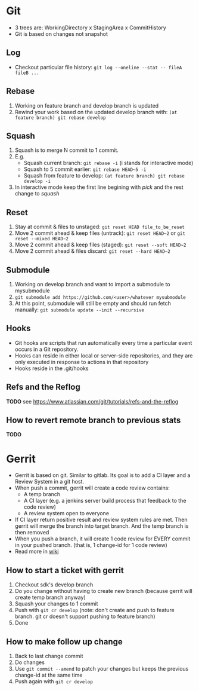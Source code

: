# Git
* 3 trees are: WorkingDirectory x StagingArea x CommitHistory
* Git is based on changes not snapshot

## Log
* Checkout particular file history: `git log --oneline --stat -- fileA fileB ...`

## Rebase
1. Working on feature branch and develop branch is updated
1. Rewind your work based on the updated develop branch with: `(at feature branch) git rebase develop`

## Squash
1. Squash is to merge N commit to 1 commit.
1. E.g.
	* Squash current branch: `git rebase -i` (i stands for interactive mode) 
	* Squash to 5 commit earlier: `git rebase HEAD~5 -i`
	* Squash from feature to develop: `(at feature branch) git rebase develop -i`
1. In interactive mode keep the first line begining with *pick* and the rest change to *squash*

## Reset
1. Stay at commit & files to unstaged: `git reset HEAD file_to_be_reset`
1. Move 2 commit ahead & keep files (untrack): `git reset HEAD~2` or `git reset --mixed HEAD~2`
1. Move 2 commit ahead & keep files (staged): `git reset --soft HEAD~2`
1. Move 2 commit ahead & files discard: `git reset --hard HEAD~2`

## Submodule
1. Working on develop branch and want to import a submodule to mysubmodule
1. `git submodule add https://github.com/<user>/whatever mysubmodule` 
1. At this point, submodule will still be empty and should run fetch manually: `git submodule update --init --recursive`

## Hooks
* Git hooks are scripts that run automatically every time a particular event occurs in a Git repository. 
* Hooks can reside in either local or server-side repositories, and they are only executed in response to actions in that repository
* Hooks reside in the .git/hooks

## Refs and the Reflog
**TODO** see https://www.atlassian.com/git/tutorials/refs-and-the-reflog

## How to revert remote branch to previous stats 
**TODO**

# Gerrit
* Gerrit is based on git. Similar to gitlab. Its goal is to add a CI layer and a Review System in a git host.
* When push a commit, gerrit will create a code review contains:
	* A temp branch
	* A CI layer (e.g. a jenkins server build process that feedback to the code review)
	* A review system open to everyone
* If CI layer return positive result and review system rules are met. Then gerrit will merge the branch into target branch. And the temp branch is then removed
* When you push a branch, it will create 1 code review for EVERY commit in your pushed branch. (that is, 1 change-id for 1 code review)
* Read more in [wiki](https://wiki.summit-tech.org/procedures:git:gerrit_developers_guide?s[]=gerrit#squashing_changes)

## How to start a ticket with gerrit
1. Checkout sdk's develop branch
1. Do you change without having to create new branch (because gerrit will create temp branch anyway) 
1. Squash your changes to 1 commit
1. Push with `git cr develop` (note: don't create and push to feature branch. git cr doesn't support pushing to feature branch)
1. Done

## How to make follow up change
1. Back to last change commit
1. Do changes
1. Use `git commit --amend` to patch your changes but keeps the previous change-id at the same time
1. Push again with `git cr develop`

